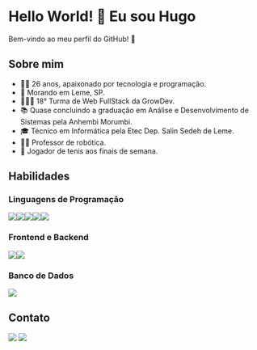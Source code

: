 # Hello World! 👋 Eu sou Hugo

Bem-vindo ao meu perfil do GitHub! 🚀

## Sobre mim
- 👨‍💻 26 anos, apaixonado por tecnologia e programação.
- 🏡 Morando em Leme, SP.
- 👨🏻‍💻 18° Turma de Web FullStack da GrowDev.
- 📚 Quase concluindo a graduação em Análise e Desenvolvimento de Sistemas pela Anhembi Morumbi.
- 🎓 Técnico em Informática pela Etec Dep. Salin Sedeh de Leme.
- 👨‍🏫 Professor de robótica.
- 🎾 Jogador de tenis aos finais de semana.


## Habilidades

### Linguagens de Programação
<div style="display: flex; flex-wrap: wrap;">
  <img src="https://img.shields.io/badge/Python-3776AB?style=flat&logo=python&logoColor=white">
  <img src="https://img.shields.io/badge/Visual%20Basic-3333FF?style=flat&logo=visual%20studio&logoColor=white">
  <img src="https://img.shields.io/badge/HTML5-E34F26?style=flat&logo=html5&logoColor=white">
  <img src="https://img.shields.io/badge/CSS3-1572B6?style=flat&logo=css3&logoColor=white">
  <img src="https://img.shields.io/badge/JavaScript-F7DF1E?style=flat&logo=javascript&logoColor=black">
</div>

### Frontend e Backend
<div style="display: flex; flex-wrap: wrap;">
  <img src="https://img.shields.io/badge/Bootstrap-7952B3?style=flat&logo=bootstrap&logoColor=white">
  <img src="https://img.shields.io/badge/Django-092E20?style=flat&logo=django&logoColor=white">
</div>

### Banco de Dados
<div style="display: flex; flex-wrap: wrap;">
  <img src="https://img.shields.io/badge/MySQL-4479A1?style=flat&logo=mysql&logoColor=white">
</div>

## Contato
<img src="https://img.shields.io/badge/Email-hugo_amadio%40hotmail.com-FF5500?style=flat&logo=gmail&logoColor=white">
<img src="https://img.shields.io/badge/LinkedIn-hugoamadio-0077B5?style=flat&logo=linkedin&logoColor=white">
